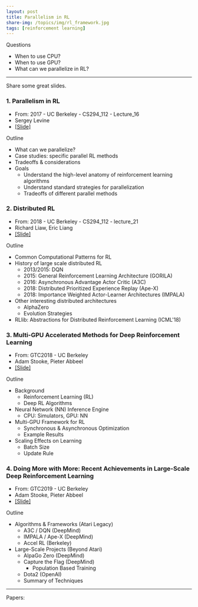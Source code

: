 ```yaml
---
layout: post
title: Parallelism in RL
share-img: /topics/img/rl_framework.jpg
tags: [reinforcement learning]
---
```


Questions

- When to use CPU?
- When to use GPU?
- What can we parallelize in RL?

---

Share some great slides.

### 1. Parallelism in RL 

- From: 2017 - UC Berkeley - CS294_112 - Lecture_16
- Sergey Levine
- [[Slide]](/topics/data/rl/parallelism_in_rl.pdf)

Outline
- What can we parallelize?
- Case studies: specific parallel RL methods
- Tradeoffs & considerations
- Goals
	- Understand the high-level anatomy of reinforcement learning algorithms
	- Understand standard strategies for parallelization
	- Tradeoffs of different parallel methods

### 2. Distributed RL

- From: 2018 - UC Berkeley - CS294_112 - lecture_21
- Richard Liaw, Eric Liang
- [[Slide]](http://rail.eecs.berkeley.edu/deeprlcourse/static/slides/lec-21.pdf)

Outline
- Common Computational Patterns for RL
- History of large scale distributed RL
	- 2013/2015: DQN
	- 2015: General Reinforcement Learning Architecture (GORILA)
	- 2016: Asynchronous Advantage Actor Critic (A3C)
	- 2018: Distributed Prioritized Experience Replay (Ape-X)
	- 2018: Importance Weighted Actor-Learner Architectures (IMPALA)
- Other interesting distributed architectures
	- AlphaZero
	- Evolution Strategies
- RLlib: Abstractions for Distributed Reinforcement Learning (ICML'18)

### 3. Multi-GPU Accelerated Methods for Deep Reinforcement Learning

- From: GTC2018 - UC Berkeley
- Adam Stooke, Pieter Abbeel
- [[Slide]](http://on-demand.gputechconf.com/gtc/2018/presentation/s8272-multi-gpu-accelerated-methods-in-deep-reinforcement-learning.pdf)

Outline
- Background
	- Reinforcement Learning (RL)
	- Deep RL Algorithms
- Neural Network (NN) Inference Engine
	- CPU: Simulators, GPU: NN
- Multi-GPU Framework for RL
	- Synchronous & Asynchronous Optimization
	- Example Results
- Scaling Effects on Learning
	- Batch Size
	- Update Rule

### 4. Doing More with More: Recent Achievements in Large-Scale Deep Reinforcement Learning

- From: GTC2019 - UC Berkeley
- Adam Stooke, Pieter Abbeel
- [[Slide]](https://developer.download.nvidia.com/video/gputechconf/gtc/2019/presentation/s9786-doing-more-with-more-recent-achievements-in-large-scale-deep-reinforcement-learning.pdf)

Outline
- Algorithms & Frameworks (Atari Legacy)
	- A3C / DQN (DeepMind)
	- IMPALA / Ape-X (DeepMind)
	- Accel RL (Berkeley)
- Large-Scale Projects (Beyond Atari)
	- AlpaGo Zero (DeepMind)
	- Capture the Flag (DeepMind)
		- Population Based Training
	- Dota2 (OpenAI)
	- Summary of Techniques

---

Papers:


















